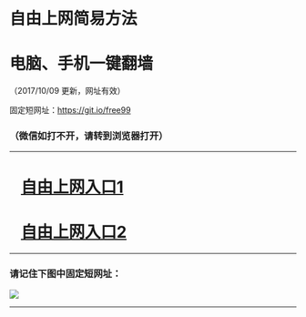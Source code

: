 ﻿# 自由上网简易方法

# 电脑、手机一键翻墙

（2017/10/09 更新，网址有效）

固定短网址：https://git.io/free99

### （微信如打不开，请转到浏览器打开）


***





# &nbsp;&nbsp; <a href="http://ft1366628162.fwq-tz-1001.info/fwqtz01.html?t=100900128264 " target="_blank">自由上网入口1</a>
# &nbsp;&nbsp; <a href="http://ft454910514.fwq-tz-1002.info/fwqtz02.html?t=10090013044 " target="_blank">自由上网入口2</a>
***

### 请记住下图中固定短网址：

<img src="https://s3-us-west-2.amazonaws.com/fwq-1001/yjfq-20170905okok.png" /> 


***

